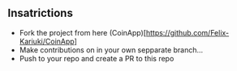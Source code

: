 ## Insatrictions

- Fork the project from here (CoinApp)[https://github.com/Felix-Kariuki/CoinApp]
 - Make contributions on in your own sepparate branch...
- Push to your repo and create a PR to this repo
